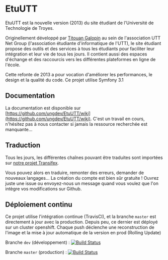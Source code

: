 EtuUTT
======

EtuUTT est la nouvelle version (2013) du site étudiant de l'Université de Technologie de Troyes.

Originellement développé par [Titouan Galopin](https://github.com/tgalopin) au sein de l'association UTT Net Group (l'association étudiante d'informatique de l'UTT), le site étudiant propose des outils et des services à tous les étudiants pour faciliter leur intégration et leur vie de tous les jours. Il contient aussi des espaces d'échange et des raccourcis vers les différentes plateformes en ligne de l'école.

Cette refonte de 2013 a pour vocation d'améliorer les performances, le design et la qualité du code.
Ce projet utilise Symfony 3.1

Documentation
-------------

La documentation est disponible sur [https://github.com/ungdev/EtuUTT/wiki](https://github.com/ungdev/EtuUTT/wiki).
C'est un travail en cours, n'hésitez pas à nous contacter si jamais la ressource recherchée est manquante…

Traduction
----------
Tous les jours, les différentes chaînes pouvant être traduites sont importées sur [notre projet Transifex](https://www.transifex.com/ung/site-etudiant).

Vous pouvez alors en traduire, remonter des erreurs, demander de nouveaux langages… La création du compte est bien sûr gratuite ! Ouvrez juste une issue ou envoyez-nous un message quand vous voulez que l'on intègre vos modifications sur Github.

Déploiement continu
-------------------

Ce projet utilise l'intégration continue (TravisCI), et la branche `master` est directement à jour avec la production.
Depuis peu, ce dernier est déployé sur un cluster openshift. Chaque push déclenche une reconstruction de l'image et la mise à jour automatique de la version en prod (Rolling Update)

Branche `dev` (développement) :
[![Build Status](https://travis-ci.org/ungdev/EtuUTT.svg?branch=dev)](https://travis-ci.org/ungdev/EtuUTT)

Branche `master` (production) :
[![Build Status](https://travis-ci.org/ungdev/EtuUTT.svg?branch=master)](https://travis-ci.org/ungdev/EtuUTT)
